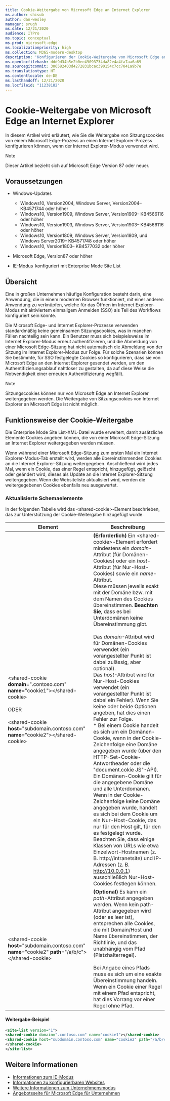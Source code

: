 ```yaml
---
title: Cookie-Weitergabe von Microsoft Edge an Internet Explorer
ms.author: shisub
author: dan-wesley
manager: srugh
ms.date: 12/21/2020
audience: ITPro
ms.topic: conceptual
ms.prod: microsoft-edge
ms.localizationpriority: high
ms.collection: M365-modern-desktop
description: 'Konfigurieren der Cookie-Weitergabe von Microsoft Edge an Internet Explorer '
ms.openlocfilehash: ddd9d34b5e2b0ee49093734da82e4a4fa7aa6a69
ms.sourcegitcommit: 306582403d4272831bcac390154c7cc7041a9b7e
ms.translationtype: HT
ms.contentlocale: de-DE
ms.lasthandoff: 12/21/2020
ms.locfileid: "11238182"
---
```

# Cookie-Weitergabe von Microsoft Edge an Internet Explorer

In diesem Artikel wird erläutert, wie Sie die Weitergabe von Sitzungscookies von einem Microsoft Edge-Prozess an einen Internet Explorer-Prozess konfigurieren können, wenn der Internet Explorer-Modus verwendet wird.

> [!NOTE]
> Dieser Artikel bezieht sich auf Microsoft Edge Version 87 oder neuer.

## Voraussetzungen

- Windows-Updates

  - Windows10, Version2004, Windows Server, Version2004– KB4571744 oder höher
  - Windows10, Version1909, Windows Server, Version1909– KB4566116 oder höher
  - Windows10, Version1903, Windows Server, Version1903– KB4566116 oder höher
  - Windows10, Version1809, Windows Server, Version1809, und Windows Server2019– KB4571748 oder höher
  - Windows10, Version1803– KB4577032 oder höher

- Microsoft Edge, Version87 oder höher
- [IE-Modus](https://aka.ms/iemodeonedge)  konfiguriert mit Enterprise Mode Site List

## Übersicht

Eine in großen Unternehmen häufige Konfiguration besteht darin, eine Anwendung, die in einem modernen Browser funktioniert, mit einer anderen Anwendung zu verknüpfen, welche für das Öffnen im Internet Explorer-Modus mit aktiviertem einmaligem Anmelden (SSO) als Teil des Workflows konfiguriert sein könnte.

Die Microsoft Edge- und Internet Explorer-Prozesse verwenden standardmäßig keine gemeinsamen Sitzungscookies, was in manchen Fällen nachteilig sein kann. Ein Benutzer muss sich beispielsweise im Internet Explorer-Modus erneut authentifizieren, und die Abmeldung von einer Microsoft Edge-Sitzung hat nicht automatisch die Abmeldung von der Sitzung im Internet Explorer-Modus zur Folge. Für solche Szenarien können Sie bestimmte, für SSO festgelegte Cookies so konfigurieren, dass sie von Microsoft Edge an den Internet Explorer gesendet werden, um den Authentifizierungsablauf nahtloser zu gestalten, da auf diese Weise die Notwendigkeit einer erneuten Authentifizierung wegfällt.

> [!NOTE]
> Sitzungscookies können nur von Microsoft Edge an Internet Explorer weitergegeben werden. Die Weitergabe von Sitzungscookies von Internet Explorer an Microsoft Edge ist nicht möglich.

## Funktionsweise der Cookie-Weitergabe

Die Enterprise Mode Site List-XML-Datei wurde erweitert, damit zusätzliche Elemente Cookies angeben können, die von einer Microsoft Edge-Sitzung an Internet Explorer weitergegeben werden müssen.  

Wenn während einer Microsoft Edge-Sitzung zum ersten Mal ein Internet Explorer-Modus-Tab erstellt wird, werden alle übereinstimmenden Cookies an die Internet Explorer-Sitzung weitergegeben. Anschließend wird jedes Mal, wenn ein Cookie, das einer Regel entspricht, hinzugefügt, gelöscht oder geändert wird, dieses als Update an die Internet Explorer-Sitzung weitergegeben. Wenn die Websiteliste aktualisiert wird, werden die weitergegebenen Cookies ebenfalls neu ausgewertet.

### Aktualisierte Schemaelemente

In der folgenden Tabelle wird das \<shared-cookie\>-Element beschrieben, das zur Unterstützung der Cookie-Weitergabe hinzugefügt wurde.

| Element| Beschreibung |
|-|-|
| \<shared-cookie **domain**=".contoso.com" **name**="cookie1"\>\</shared-cookie\><br><br>ODER<br><br>\<shared-cookie **host**="subdomain.contoso.com" **name**="cookie2"\>\</shared-cookie\>   |**(Erforderlich)** Ein \<shared-cookie\>-Element erfordert mindestens ein *domain*-Attribut (für Domänen-Cookies) oder ein *host*-Attribut (für Nur-Host-Cookies) sowie ein *name*-Attribut.<br>Diese müssen jeweils exakt mit der Domäne bzw. mit dem Namen des Cookies übereinstimmen. **Beachten Sie**, dass es bei Unterdomänen keine Übereinstimmung gibt.<br><br>Das *domain*-Attribut wird für Domänen-Cookies verwendet (ein vorangestellter Punkt ist dabei zulässig, aber optional).<br>Das *host*-Attribut wird für Nur-Host-Cookies verwendet (ein vorangestellter Punkt ist dabei ein Fehler). Wenn Sie keine oder beide Optionen angeben, hat dies einen Fehler zur Folge.<br>* Bei einem Cookie handelt es sich um ein Domänen-Cookie, wenn in der Cookie-Zeichenfolge eine Domäne angegeben wurde (über den HTTP-Set-Cookie-Antwortheader oder die "document.cokie JS"-API). Ein Domänen-Cookie gilt für die angegebene Domäne und alle Unterdomänen. Wenn in der Cookie-Zeichenfolge keine Domäne angegeben wurde, handelt es sich bei dem Cookie um ein Nur-Host-Cookie, das nur für den Host gilt, für den es festgelegt wurde. Beachten Sie, dass einige Klassen von URLs wie etwa Einzelwort-Hostnamen (z. B. http://intranetsite) und IP-Adressen (z. B. http://10.0.0.1) ausschließlich Nur-Host-Cookies festlegen können.    |
| \<shared-cookie **host**="subdomain.contoso.com" **name**="cookie2" **path**="/a/b/c"\>\</shared-cookie\>  | **(Optional)** Es kann ein *path*-Attribut angegeben werden. Wenn kein path-Attribut angegeben wird (oder es leer ist), entsprechen alle Cookies, die mit Domain/Host und Name übereinstimmen, der Richtlinie, und das unabhängig vom Pfad (Platzhalterregel).<br><br>Bei Angabe eines Pfads muss es sich um eine exakte Übereinstimmung handeln.<br>Wenn ein Cookie einer Regel mit einem Pfad entspricht, hat dies Vorrang vor einer Regel ohne Pfad. |

#### Weitergabe-Beispiel

```xml
<site-list version="1">
<shared-cookie domain=".contoso.com" name="cookie1"></shared-cookie> 
<shared-cookie host="subdomain.contoso.com" name="cookie2" path="/a/b/c">
</shared-cookie>
</site-list>
```

## Weitere Informationen

- [Informationen zum IE-Modus](https://docs.microsoft.com/deployedge/edge-ie-mode)
- [Informationen zu konfigurierbaren Websites](https://docs.microsoft.com/deployedge/edge-learnmore-configurable-sites-ie-mode)
- [Weitere Informationen zum Unternehmensmodus](https://docs.microsoft.com/internet-explorer/ie11-deploy-guide/enterprise-mode-overview-for-ie11)
- [Angebotsseite für Microsoft Edge für Unternehmen](https://aka.ms/EdgeEnterprise)
